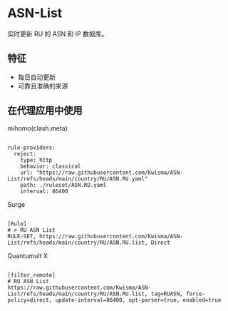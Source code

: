 
# ASN-List

实时更新 RU 的 ASN 和 IP 数据库。

## 特征

- 每日自动更新
- 可靠且准确的来源

## 在代理应用中使用

mihomo(clash.meta)

<pre><code class="language-javascript">
rule-providers:
  reject:
    type: http
    behavior: classical
    url: "https://raw.githubusercontent.com/Kwisma/ASN-List/refs/heads/main/country/RU/ASN.RU.yaml"
    path: ./ruleset/ASN.RU.yaml
    interval: 86400
</code></pre>

Surge

<pre><code class="language-javascript">
[Rule]
# > RU ASN List
RULE-SET, https://raw.githubusercontent.com/Kwisma/ASN-List/refs/heads/main/country/RU/ASN.RU.list, Direct
</code></pre>

Quantumult X

<pre><code class="language-javascript">
[filter_remote]
# RU ASN List
https://raw.githubusercontent.com/Kwisma/ASN-List/refs/heads/main/country/RU/ASN.RU.list, tag=RUASN, force-policy=direct, update-interval=86400, opt-parser=true, enabled=true
</code></pre>
